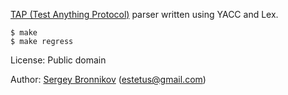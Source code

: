 [TAP (Test Anything Protocol)](http://testanything.org/) parser written using YACC and Lex.


```
$ make
$ make regress
```

License: Public domain

Author: [Sergey Bronnikov](https://bronevichok.ru/) (estetus@gmail.com)
